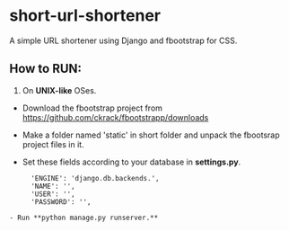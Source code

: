 short-url-shortener
===================

A simple URL shortener using Django and fbootstrap for CSS.


How to RUN:
-----------
 1. On **UNIX-like** OSes.

   - Download the fbootstrap project from https://github.com/ckrack/fbootstrapp/downloads

   - Make a folder named 'static' in short folder and unpack the fbootsrap project files in it.

   - Set these fields according to your database in **settings.py**.

           'ENGINE': 'django.db.backends.',
           'NAME': '',
           'USER': '',
           'PASSWORD': '',

    - Run **python manage.py runserver.**
